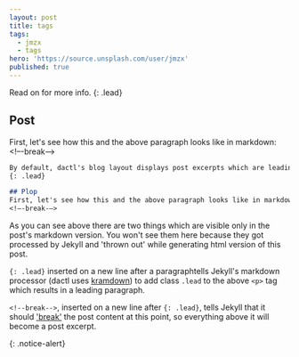 ```yaml
---
layout: post
title: tags
tags:
  - jmzx
  - tags
hero: 'https://source.unsplash.com/user/jmzx'
published: true
---
```

Read on for more info.
{: .lead}

## Post
First, let's see how this and the above paragraph looks like in markdown:
<!–-break-–>
```markdown
By default, dactl's blog layout displays post excerpts which are leading paragraphs as well. This requires some manual work on your part when writing a post but don't worry - it's really easy. Read on for more info.
{: .lead}

## Plop
First, let's see how this and the above paragraph looks like in markdown:
<!–-break-–>
```

As you can see above there are two things which are visible only in the post's markdown version. You won't see them here because they got processed by Jekyll and 'thrown out' while generating html version of this post.

`{: .lead}` inserted on a new line after a paragraphtells Jekyll's markdown processor (dactl uses [kramdown](https://kramdown.gettalong.org/)) to add class `.lead` to the above `<p>` tag which results in a leading paragraph.

`<!--break-->`, inserted on a new line after `{: .lead}`, tells Jekyll that it should ['break'](https://media.jmzx/assets/img/dactl.gif) the post content at this point, so everything above it will become a post excerpt.

{: .notice-alert}
